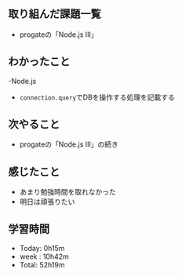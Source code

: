 ## 取り組んだ課題一覧
- progateの「Node.js III」
## わかったこと
-Node.js
  - `connection.query`でDBを操作する処理を記載する
## 次やること
- progateの「Node.js III」の続き
## 感じたこと
- あまり勉強時間を取れなかった
- 明日は頑張りたい
## 学習時間
- Today: 0h15m
- week : 10h42m
- Total: 52h19m
